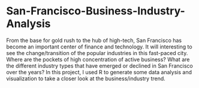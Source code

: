 # San-Francisco-Business-Industry-Analysis
From the base for gold rush to the hub of high-tech, San Francisco has become an important center of finance and technology. It will interesting to see the change/transition of the popular industries in this fast-paced city. Where are the pockets of high concentration of active business? What are the different industry types that have emerged or declined in San Francisco over the years?   In this project, I used R to generate some data analysis and visualization to take a closer look at the business/industry trend.
